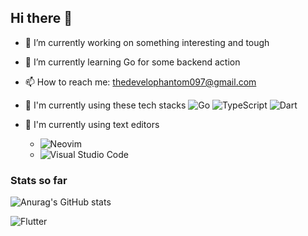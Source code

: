 ## Hi there 👋
- 🔭 I’m currently working on something interesting and tough
- 🌱 I’m currently learning Go for some backend action
- 📫 How to reach me: thedevelophantom097@gmail.com
- 🚀 I'm currently using these tech stacks
    ![Go](https://img.shields.io/badge/go-%2300ADD8.svg?style=for-the-badge&logo=go&logoColor=white)
    ![TypeScript](https://img.shields.io/badge/typescript-%23007ACC.svg?style=for-the-badge&logo=typescript&logoColor=white)
    ![Dart](https://img.shields.io/badge/dart-%230175C2.svg?style=for-the-badge&logo=dart&logoColor=white)

- 🌟 I'm currently using text editors
  - ![Neovim](https://img.shields.io/badge/NeoVim-%2357A143.svg?&style=for-the-badge&logo=neovim&logoColor=white)
  - ![Visual Studio Code](https://img.shields.io/badge/Visual%20Studio%20Code-0078d7.svg?style=for-the-badge&logo=visual-studio-code&logoColor=white)

### Stats so far
![Anurag's GitHub stats](https://github-readme-stats.vercel.app/api?username=Fordjour12&show_icons=true&theme=tokyonight)

![Flutter](https://img.shields.io/badge/Flutter-%2302569B.svg?style=for-the-badge&logo=Flutter&logoColor=white)

<!--
**Fordjour12/Fordjour12** is a ✨ _special_ ✨ repository because its `README.md` (this file) appears on your GitHub profile.

Here are some ideas to get you started:

- 🔭 I’m currently working on ...
- 🌱 I’m currently learning ...
- 👯 I’m looking to collaborate on ...
- 🤔 I’m looking for help with ...
- 💬 Ask me about ...
- 📫 How to reach me: ...
- 😄 Pronouns: ...
- ⚡ Fun fact: ...
-->
